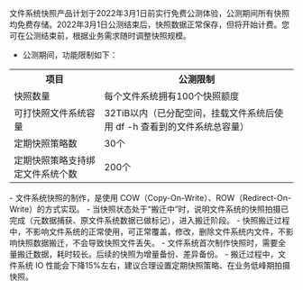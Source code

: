 文件系统快照产品计划于2022年3月1日前实行免费公测体验，公测期间所有快照均免费存储。2022年3月1日公测结束后，快照数据正常保存，但将开始计费。您可在公测结束前，根据业务需求随时调整快照规模。

- 公测期间，功能限制如下：
<table>
	<tr><th>项目</th><th>公测限制</th></tr>
	<tr><td>快照数量</td><td>每个文件系统拥有100个快照额度</td></tr>
	<tr><td>可打快照文件系统容量</td><td>32TiB以内（已分配空间，挂载文件系统后使用 df -h 查看到的文件系统总容量）</td></tr>
	<tr><td>定期快照策略数</td><td>30个</td></tr>
	<tr><td>定期快照策略支持绑定文件系统个数</td><td>200个</td></tr>
</table>
- 文件系统快照的制作，是使用 COW（Copy-On-Write）、ROW（Redirect-On-Write）的方式实现。
- 当快照状态处于“搬迁中”时，说明文件系统的快照拍摄已完成（元数据捕获、原文件系统数据已做标记），进入搬迁阶段。
- 快照搬迁过程中，不影响文件系统的正常使用，可正常覆盖，修改，删除文件系统内文件，不影响快照数据搬迁，不会导致快照文件丢失。
- 文件系统首次制作快照时，需要全量搬迁数据，耗时较长。后续的快照为增量备份、差异备份。
- 搬迁过程中，文件系统 IO 性能会下降15%左右，建议合理设置定期快照策略、在业务低峰期拍摄快照。
